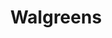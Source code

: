 ---
title: "Walgreens"
url: /north-richland-hills/walgreens-north-tarrant-parkway/
shop: chemist
---